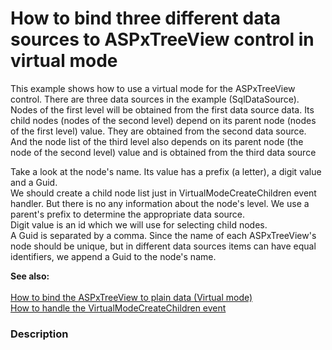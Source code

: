 # How to bind three different data sources to ASPxTreeView control in virtual mode


<p>This example shows how to use a virtual mode for the ASPxTreeView control. There are three data sources in the example (SqlDataSource). Nodes of the first level will be obtained from the first data source data. Its child nodes (nodes of the second level) depend on its parent node (nodes of the first level) value. They are obtained from the second data source. And the node list of the third level also depends on its parent node (the node of the second level) value and is obtained from the third data source</p><p>Take a look at the node's name. Its value has a prefix (a letter), a digit value and a Guid.  <br />
We should create a child node list just in VirtualModeCreateChildren event handler. But there is no any information about the node's level. We use a parent's prefix to determine the appropriate data source.   <br />
Digit value is an id which we will use for selecting child nodes. <br />
A Guid is separated by a comma. Since the name of each ASPxTreeView's node should be unique, but in different data sources items can have equal identifiers, we append a Guid to the node's name.</p><p><strong>See also:</strong><strong><br />
</strong><strong><br />
</strong><a href="https://www.devexpress.com/Support/Center/p/E2872">How to bind the ASPxTreeView to plain data (Virtual mode)</a><br />
<a href="https://www.devexpress.com/Support/Center/p/E2538">How to handle the VirtualModeCreateChildren event</a></p>


<h3>Description</h3>

<p><br />
</p>

<br/>


